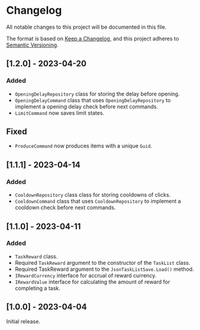 # Changelog
All notable changes to this project will be documented in this file.

The format is based on [Keep a Changelog](https://keepachangelog.com/en/1.0.0/), and this project adheres to [Semantic Versioning](https://semver.org/spec/v2.0.0.html).

## [1.2.0] - 2023-04-20

### Added

- `OpeningDelayRepository` class for storing the delay before opening.
- `OpeningDelayCommand` class that uses `OpeningDelayRepository` to implement a opening delay check before next commands.
- `LimitCommand` now saves limit states.

## Fixed

- `ProduceCommand` now produces items with a unique `Guid`.

## [1.1.1] - 2023-04-14

### Added

- `CooldownRepository` class class for storing cooldowns of clicks.
- `CooldownCommand` class that uses `CooldownRepository` to implement a сooldown check before next commands.

## [1.1.0] - 2023-04-11

### Added

- `TaskReward` class.
- Required `TaskReward` argument to the constructor of the `TaskList` class.
- Required TaskReward argument to the `JsonTaskListSave.Load()` method.
- `IRewardCurrency` interface for accrual of reward currency.
- `IRewardValue` interface for calculating the amount of reward for completing a task.

## [1.0.0] - 2023-04-04

Initial release.